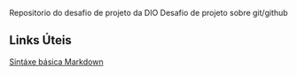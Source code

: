 Repositorio do desafio de projeto da DIO
Desafio de projeto sobre git/github

## Links Úteis
[Sintáxe básica Markdown](https://www.markdownguide.org/basic-syntax/)
